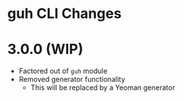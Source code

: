 # guh CLI Changes

# 3.0.0 (WIP)
- Factored out of `guh` module
- Removed generator functionality
	- This will be replaced by a Yeoman generator